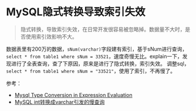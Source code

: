 # MySQL隐式转换导致索引失效
> 隐式转换，导致索引失效，在日常开发很容易被忽略掉。数据量不大时，是否使用索引效影响不大。

数据表里有200万的数据，`sNum(varchar)`字段建有索引，基于sNum进行查询，`select * from table1 where sNum = 33521`，速度奇慢无比。explain一下，发现进行了全表查询，查了下原因，原来是进行了隐式转换，索引失效。
调整sql，`select * from table1 where sNum = "33521"`，使用了索引，不再慢了。


参考：
- [Mysql Type Conversion in Expression Evaluation](http://dev.mysql.com/doc/refman/5.7/en/type-conversion.html)
- [MySQL int转换成varchar引发的慢查询](http://www.cnblogs.com/billyxp/archive/2013/05/31/3110016.html)
